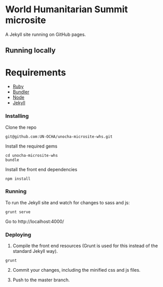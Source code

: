 # World Humanitarian Summit microsite

A Jekyll site running on GitHub pages.

## Running locally

# Requirements

* [Ruby](https://www.ruby-lang.org/en/)
* [Bundler](http://bundler.io/)
* [Node](https://nodejs.org/)
* [Jekyll](https://jekyllrb.com)

### Installing

Clone the repo

```
git@github.com:UN-OCHA/unocha-microsite-whs.git
```

Install the required gems

```
cd unocha-microsite-whs
bundle
```

Install the front end dependencies

```
npm install
```

### Running

To run the Jekyll site and watch for changes to sass and js:

```
grunt serve
```

Go to http://localhost:4000/

### Deploying

1. Compile the front end resources (Grunt is used for this instead of the standard Jekyll way).
```
grunt
```

2. Commit your changes, including the minified css and js files.

3. Push to the master branch.
